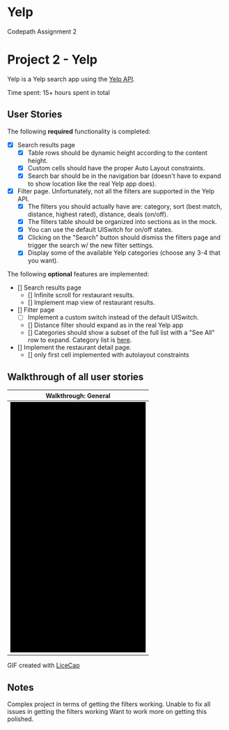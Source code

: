 # Yelp
Codepath Assignment 2

# Project 2 - Yelp

Yelp is a Yelp search app using the [Yelp API](http://www.yelp.com/developers/documentation/v2/search_api).

Time spent: 15+ hours spent in total

## User Stories

The following **required** functionality is completed:

- [x] Search results page
   - [x] Table rows should be dynamic height according to the content height.
   - [x] Custom cells should have the proper Auto Layout constraints.
   - [x] Search bar should be in the navigation bar (doesn't have to expand to show location like the real Yelp app does).
- [x] Filter page. Unfortunately, not all the filters are supported in the Yelp API.
   - [x] The filters you should actually have are: category, sort (best match, distance, highest rated), distance, deals (on/off).
   - [x] The filters table should be organized into sections as in the mock.
   - [x] You can use the default UISwitch for on/off states.
   - [x] Clicking on the "Search" button should dismiss the filters page and trigger the search w/ the new filter settings.
   - [x] Display some of the available Yelp categories (choose any 3-4 that you want).

The following **optional** features are implemented:

- [] Search results page
   - [] Infinite scroll for restaurant results.
   - [] Implement map view of restaurant results.
- [] Filter page
   - [ ] Implement a custom switch instead of the default UISwitch.
   - [] Distance filter should expand as in the real Yelp app
   - [] Categories should show a subset of the full list with a "See All" row to expand. Category list is [here](http://www.yelp.com/developers/documentation/category_list).
- [] Implement the restaurant detail page.
  - [] only first cell implemented with autolayout constraints

## Walkthrough of all user stories

Walkthrough: General                         |  
:-------------------------------------------:|
![Video Walkthrough](yelp_animations2.gif)  |

GIF created with [LiceCap](http://www.cockos.com/licecap/)

## Notes

Complex project in terms of getting the filters working. Unable to fix all issues in getting the filters working 
Want to work more on getting this polished.

